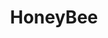 ---
facebook: https://facebook.com/meethoneybee
instagram: https://instagram.com/meethoneybee/
linkedin: https://linkedin.com/company/15236824/
logohandle: meethoneybee
sort: honeybee
title: HoneyBee
twitter: https://x.com/meethoneybee
website: https://meethoneybee.com/
youtube: https://youtube.com/channel/UCNfOdtP4F7PGPvd7Z35XtsQ
---